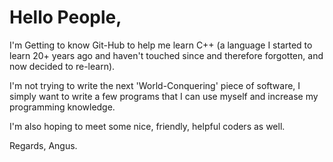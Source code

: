 # Hello People,
I'm Getting to know Git-Hub to help me learn C++ (a language
I started to learn 20+ years ago and haven't touched since and
therefore forgotten, and now decided to re-learn).

I'm not trying to write the next 'World-Conquering' piece of software,
I simply want to write a few programs that I can use myself and
increase my programming knowledge.

I'm also hoping to meet some nice, friendly, helpful coders as well.

Regards, Angus.
